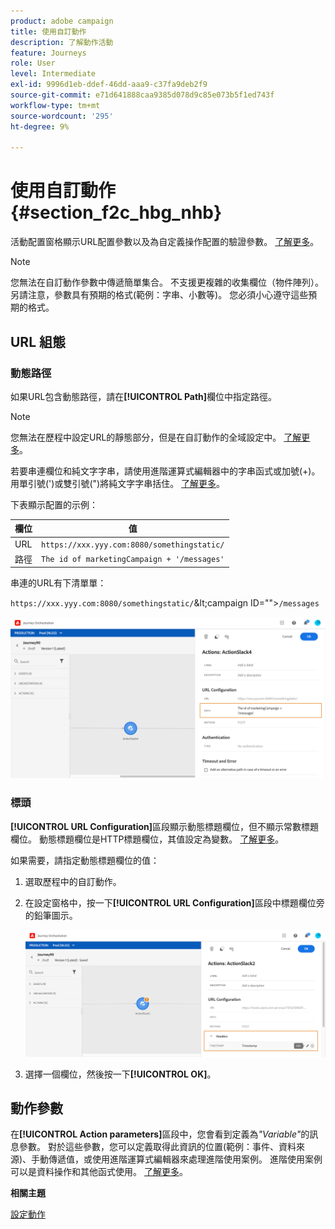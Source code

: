 ```yaml
---
product: adobe campaign
title: 使用自訂動作
description: 了解動作活動
feature: Journeys
role: User
level: Intermediate
exl-id: 9996d1eb-ddef-46dd-aaa9-c37fa9deb2f9
source-git-commit: e71d641888caa9385d078d9c85e073b5f1ed743f
workflow-type: tm+mt
source-wordcount: '295'
ht-degree: 9%

---
```


# 使用自訂動作 {#section_f2c_hbg_nhb}

活動配置窗格顯示URL配置參數以及為自定義操作配置的驗證參數。 [了解更多](../action/about-custom-action-configuration.md)。

>[!NOTE]
>
>您無法在自訂動作參數中傳遞簡單集合。 不支援更複雜的收集欄位（物件陣列）。  另請注意，參數具有預期的格式(範例：字串、小數等)。 您必須小心遵守這些預期的格式。

## URL 組態

### 動態路徑

如果URL包含動態路徑，請在&#x200B;**[!UICONTROL Path]**&#x200B;欄位中指定路徑。

>[!NOTE]
>
>您無法在歷程中設定URL的靜態部分，但是在自訂動作的全域設定中。 [了解更多](../action/about-custom-action-configuration.md)。

若要串連欄位和純文字字串，請使用進階運算式編輯器中的字串函式或加號(+)。 用單引號(&#39;)或雙引號(&quot;)將純文字字串括住。 [了解更多](../expression/expressionadvanced.md)。

下表顯示配置的示例：

| 欄位 | 值 |
| --- | --- |
| URL | `https://xxx.yyy.com:8080/somethingstatic/` |
| 路徑 | `The id of marketingCampaign + '/messages'` |

串連的URL有下清單單：

`https://xxx.yyy.com:8080/somethingstatic/`\&lt;campaign ID=&quot;&quot;>`/messages`

![](../assets/journey-custom-action-url.png)

### 標頭

**[!UICONTROL URL Configuration]**&#x200B;區段顯示動態標題欄位，但不顯示常數標題欄位。 動態標題欄位是HTTP標題欄位，其值設定為變數。 [了解更多](../action/about-custom-action-configuration.md)。

如果需要，請指定動態標題欄位的值：

1. 選取歷程中的自訂動作。
1. 在設定窗格中，按一下&#x200B;**[!UICONTROL URL Configuration]**&#x200B;區段中標題欄位旁的鉛筆圖示。

   ![](../assets/journey-dynamicheaderfield.png)

1. 選擇一個欄位，然後按一下&#x200B;**[!UICONTROL OK]**。

## 動作參數

在&#x200B;**[!UICONTROL Action parameters]**&#x200B;區段中，您會看到定義為&#x200B;_&quot;Variable&quot;_&#x200B;的訊息參數。 對於這些參數，您可以定義取得此資訊的位置(範例：事件、資料來源)、手動傳遞值，或使用進階運算式編輯器來處理進階使用案例。 進階使用案例可以是資料操作和其他函式使用。 [了解更多](../expression/expressionadvanced.md)。

**相關主題**

[設定動作](../action/about-custom-action-configuration.md)
